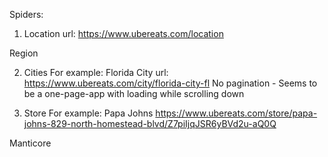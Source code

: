 Spiders:

1. Location
url: https://www.ubereats.com/location

Region

2. Cities
For example: Florida City
url: https://www.ubereats.com/city/florida-city-fl
No pagination - Seems to be a one-page-app with loading while scrolling down

3. Store
For example: Papa Johns
https://www.ubereats.com/store/papa-johns-829-north-homestead-blvd/Z7piIjqJSR6yBVd2u-aQ0Q

Manticore